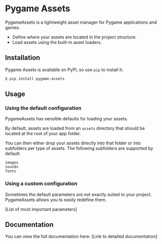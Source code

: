# Pygame Assets

PygameAssets is a lightweight asset manager for Pygame applications and games.


- Define where your assets are located in the project structure.
- Load assets using the built-in asset loaders.

## Installation

Pygame Assets is available on PyPI, so use `pip` to install it:

```bash
$ pip install pygame-assets
```

## Usage

### Using the default configuration

PygameAssets has sensible defaults for loading your assets.

By default, assets are loaded from an `assets` directory that should be located at the root of your app folder.

You can then either drop your assets directly into that folder or into subfolders per type of assets. The following subfolders are supported by default:

```
images
sounds
fonts
```

### Using a custom configuration

Sometimes the default parameters are not exactly suited to your project. PygameAssets allows you to easily redefine them.

[List of most important parameters]

## Documentation

You can view the full documentation here: [Link to detailed documentation]
